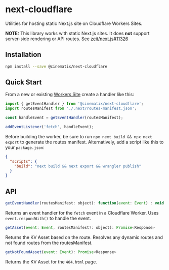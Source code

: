 next-cloudflare
==================================
Utilities for hosting static Next.js site on Cloudflare Workers Sites.

**NOTE:** This library works with static Next.js sites. It does **not** support server-side rendering or API routes. See [zeit/next.js#11326](https://github.com/zeit/next.js/issues/11326)

## Installation
```sh
npm install --save @cinematix/next-cloudflare
```

## Quick Start
From a new or existing [Workers Site](https://developers.cloudflare.com/workers/sites) create a handler like this:
```javascript
import { getEventHandler } from '@cinematix/next-cloudflare';
import routesManifest from './.next/routes-manifest.json';

const handleEvent = getEventHandler(routesManifest);

addEventListener('fetch', handleEvent);
```
Before building the worker, be sure to run `npx next build && npx next export` to generate the routes manifest. Alternatively, add a script like this to your `package.json`:
```json
{
  "scripts": {
    "build": "next build && next export && wrangler publish"
  }
}
```

## API
```javascript
getEventHandler(routesManifest: object): function(event: Event) : void
```
Returns an event handler for the `fetch` event in a Cloudflare Worker. Uses `event.respondWith()` to handle the event.

```javascript
getAsset(event: Event, routesManifest?: object): Promise<Response>
```
Returns the KV Asset based on the route. Resolves any dynamic routes and not found routes from the routesManifest.

```javascript
getNotFoundAsset(event: Event): Promise<Response>
```
Returns the KV Asset for the `404.html` page.

